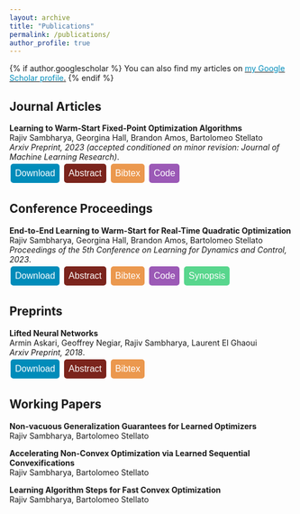 ```yaml
---
layout: archive
title: "Publications"
permalink: /publications/
author_profile: true
---
```


<style>
.button {
  background-color: #4CAF50; /* Green */
  border: none;
  color: white;
  padding: 8px 8px;
  text-align: center;
  text-decoration: none;
  display: inline-block;
  font-size: 16px;
  margin: 4px 2px;
  cursor: pointer;
  border-radius: 5px;
}

.button2 {background-color: #008CBA;} /* Blue */
.button4 {background-color: #7B241C;} /* Red */ 
.button3 {background-color: #9B59B6 ;} /* Purple */ 
.button5 {background-color:#EB984E;} /* Orange-brown */
.button6 {background-color:#58D68D;} /* Green */
.button7 {background-color:#1F77B4; color:#1F77B4} /* Blue */
.button8 {background-color:#FF7F0E; color:#FF7F0E} /* Orange */
.button9 {background-color:#2CA02C; color:#2CA02C} /* Green */
.button10 {background-color:black; color:black} /* Black */
.button11 {background-color:#BF00BF; color:#BF00BF} /* Magenta */


a:link {
  color: #008CBA;
  background-color: white;
  text-decoration: none;
}
a:visited {
  color: #008CBA;
  background-color: white;
  text-decoration: none;
}
a:hover {
  color: #008CBA;
  background-color: white;
  text-decoration: none;
}
a:active {
  color: #008CBA;
  background-color: white;
  text-decoration: none;
}
</style>


{% if author.googlescholar %}
  You can also find my articles on <u><a href="{{author.googlescholar}}">my Google Scholar profile</a>.</u>
{% endif %}

## Journal Articles

**Learning to Warm-Start Fixed-Point Optimization Algorithms**\
Rajiv Sambharya, Georgina Hall, Brandon Amos, Bartolomeo Stellato\
*Arxiv Preprint, 2023 (accepted conditioned on minor revision: Journal of Machine Learning Research)*.\
<a href="https://arxiv.org/pdf/2309.07835.pdf">
<button class="button button2">
Download
</button>
</a>
<a href='javascript:;'
onclick='$("#abs_l2ws_fp").toggle()'>
<button class="button button4">
Abstract
</button>
</a>
<a href='javascript:;'
onclick='$("#bib_l2ws_fp").toggle()'>
<button class="button button5">
Bibtex
</button>
</a>
<a href="https://github.com/stellatogrp/l2ws_fixed_point">
<button class="button button3">
Code
</button>
</a>

<div id="abs_l2ws_fp" style="text-align: justify; display: none; color: white; background-color: #7B241C" markdown="1">
We introduce a machine-learning framework to warm-start fixed-point optimization algorithms. Our architecture consists of a neural network mapping problem parameters to warm starts, followed by a predefined number of fixed-point iterations. We propose two loss functions designed to either minimize the fixed-point residual or the distance to a ground truth solution. In this way, the neural network predicts warm starts with the end-to-end goal of minimizing the downstream loss. An important feature of our architecture is its flexibility, in that it can predict a warm start for fixed-point algorithms run for any number of steps, without being limited to the number of steps it has been trained on. We provide PAC-Bayes generalization bounds on unseen data for common classes of fixed-point operators: contractive, linearly convergent, and averaged. Applying this framework to well-known applications in control, statistics, and signal processing, we observe a significant reduction in the number of iterations and solution time required to solve these problems, through learned warm starts.
</div>

<div id="bib_l2ws_fp" style="text-align: justify; display: none; color: white; background-color: #EB984E" markdown="1">
<pre>@misc{sambharya_l2ws_fp,
      title={Learning to Warm-Start Fixed-Point Optimization Algorithms}, 
      author={Rajiv Sambharya and Georgina Hall and Brandon Amos and Bartolomeo Stellato},
      year={2023},
      eprint={2309.07835},
      archivePrefix={arXiv},
      primaryClass={math.OC}
}</pre>
</div>

## Conference Proceedings



**End-to-End Learning to Warm-Start for Real-Time Quadratic Optimization**\
Rajiv Sambharya, Georgina Hall, Brandon Amos, Bartolomeo Stellato\
*Proceedings of the 5th Conference on Learning for Dynamics and Control, 2023*.\
<a href="https://proceedings.mlr.press/v211/sambharya23a/sambharya23a.pdf">
<button class="button button2">
 Download
</button>
</a>
<a href='javascript:;'
onclick='$("#abs_e2e_qp").toggle()'>
<button class="button button4">
Abstract
</button>
</a>
<a href='javascript:;'
onclick='$("#bib_e2e_qp").toggle()'>
<button class="button button5">
Bibtex
</button>
</a>
<a href="https://github.com/stellatogrp/l2ws">
<button class="button button3">
Code
</button>
</a>
<a href='javascript:;'
onclick='$("#synopsis_e2e_qp").toggle()'>
<button class="button button6">
Synopsis
</button>
</a>


<div id="abs_e2e_qp" style="text-align: justify; display: none; color: white; background-color: #7B241C" markdown="1">
First-order methods are widely used to solve convex quadratic 
programs (QPs) in real-time applications because of their low
 per-iteration cost. However, they can suffer from slow convergence 
 to accurate solutions. In this paper, we present a framework which 
 learns an effective warm-start for a popular first-order method in 
 real-time applications, Douglas-Rachford (DR) splitting, across a family
 of parametric QPs. This framework consists of two modules: a 
 feedforward neural network block, which takes as input the parameters of the QP and outputs a warm-start, and a block which performs a 
fixed number of iterations of DR splitting from this warm-start and outputs a candidate solution. A key feature of our framework is its ability to do end-to-end
learning as we differentiate through the DR iterations. To illustrate the effectiveness
of our method, we provide generalization bounds (based on Rademacher complexity)
that improve with the number of training problems and number of iterations simultaneously. We further apply our method to three real-time applications and observe that, by learning good warm-starts, we are able to significantly reduce the number of
iterations required to obtain high-quality solutions.
</div>
    
<div id="bib_e2e_qp" style="text-align: justify; display: none; color: white; background-color: #EB984E" markdown="1">
<pre>@misc{sambharya_2022_endtoend,
      title={End-to-End Learning to Warm-Start for Real-Time Quadratic Optimization}, 
      author={Rajiv Sambharya and Georgina Hall and Brandon Amos and Bartolomeo Stellato},
      year={2022},
      eprint={2212.08260},
      archivePrefix={arXiv},
      primaryClass={math.OC}
}
</pre>
</div>


<div id="synopsis_e2e_qp" style="text-align: justify; display: none; color: black; background-color: white" markdown="1">
<img src="https://www.do-mpc.com/en/latest/_images/oscillating_masses.png" width="500" 
     height="600" />
     
Consider a system of many masses and springs where the masses have actuators that we can control. The goal is to control the system so that it tracks a reference trajectory. Specifically, we aim to solve the convex optimization problem,

<img src="{{rajivsambharya.github.io}}/images/osc_mass_prob.jpg" width="400" 
     height="500"/>

where the $x_t$'s are the states and the $u_t$'s are the controls.

In the model predictive control paradigm, we solve this problem for some horizon length and implement the first control, $u_0$. After this, we resolve the problem where only the initial state parameter, $\theta = x_\{\rm{init}\}$, changes. Since we need to solve this problem many times, we will have an abundance of data to use. Standard optimization techniques don't capitalize on this data. In our work, we learn a good warm-start for Douglas-Rachford (DR) splitting from this data.

<img src="{{rajivsambharya.github.io}}/images/learning_framework_diagram.jpg" width="500" 
     height="600"/>
     
Left: standard DR splitting which maps parameter $\theta$ and initialization $z^0$ to an approximate solution $z^k(\theta)$. 
Right: Proposed learning framework consisting of two modules.
The first module is the neural network (NN) block which maps the parameter $\theta$ to a warm-start $z^k_{\mathcal{W}}(\theta)$. 
The weights of the NN, denoted by $\mathcal{W}$, are the only variables we optimize over. 
The second module runs $k$ iterations of DR splitting (which also depend on $\theta$) starting with the warm-start $z^k_{\mathcal{W}}(\theta)$ and returning a candidate solution $z^k_{\mathcal{W}}(\theta)$. 
We backpropagate from the loss $\ell_{\theta}(z^k_{\mathcal{W}}(\theta))$ through the DR iterates to learn the optimal weights $\mathcal{W}$.


<img src="{{rajivsambharya.github.io}}/images/osc_mass_eval.jpg" width="500" 
     height="600"/>
     
<button class="button button10"> o </button> no warm-start <button class="button button11"> o </button>  nearest neighbor warm-start 

learned warm-start with $k = $ {
<button class="button button7">  o </button> $5$
<button class="button button8"> o </button> $15$
<button class="button button9">  o </button>$50$ }

        
We plot the test fixed point residuals for different warm-starts of DR splitting.
We train our architecture with $k=5,15,$ and $50$ DR iterations.
We compare our results against a random initialization (black) and against warm-starting DR splitting with the nearest neighbor from the train set (magenta).
We combine operator theory and Rademacher complexity theory to provide generalization bounds that depend on both the number of evaluation iterations, $k$ and the number of training problems.

</div>

## Preprints

**Lifted Neural Networks**\
Armin Askari, Geoffrey Negiar, Rajiv Sambharya, Laurent El Ghaoui\
*Arxiv Preprint, 2018*.\
<a href="https://arxiv.org/pdf/1805.01532.pdf">
<button class="button button2">
Download
</button>
</a>
<a href='javascript:;'
onclick='$("#abs_lifted_nn").toggle()'>
<button class="button button4">
Abstract
</button>
</a>
<a href='javascript:;'
onclick='$("#bib_lifted_nn").toggle()'>
<button class="button button5">
Bibtex
</button>
</a>

<div id="abs_lifted_nn" style="text-align: justify; display: none; color: white; background-color: #7B241C" markdown="1">
We describe a novel family of models of multi- layer feedforward neural networks in which the activation functions are encoded via penalties in the training problem. Our approach is based on representing a non-decreasing activation function as the argmin of an appropriate convex optimization problem. The new framework allows for algorithms such as block-coordinate descent methods to be applied, in which each step is composed of a simple (no hidden layer) supervised learning problem that is parallelizable across data points and/or layers. Experiments indicate that the pro- posed models provide excellent initial guesses for weights for standard neural networks. In addition, the model provides avenues for interesting extensions, such as robustness against noisy in- puts and optimizing over parameters in activation functions.
</div>

<div id="bib_lifted_nn" style="text-align: justify; display: none; color: white; background-color: #EB984E" markdown="1">
<pre>@misc{askari_lifted_nn,
  doi = {10.48550/ARXIV.1805.01532},
  url = {https://arxiv.org/abs/1805.01532},
  author = {Askari, Armin and Negiar, Geoffrey and Sambharya, Rajiv and Ghaoui, Laurent El},
  keywords = {Machine Learning (cs.LG), Machine Learning (stat.ML), FOS: Computer and information sciences, FOS: Computer and information sciences},
  title = {Lifted Neural Networks},
  publisher = {arXiv},
  year = {2018},
  copyright = {Creative Commons Attribution Share Alike 4.0 International}
}</pre>
</div>

## Working Papers
**Non-vacuous Generalization Guarantees for Learned Optimizers**\
Rajiv Sambharya, Bartolomeo Stellato

**Accelerating Non-Convex Optimization via Learned Sequential Convexifications**\
Rajiv Sambharya, Bartolomeo Stellato

**Learning Algorithm Steps for Fast Convex Optimization**\
Rajiv Sambharya, Bartolomeo Stellato
